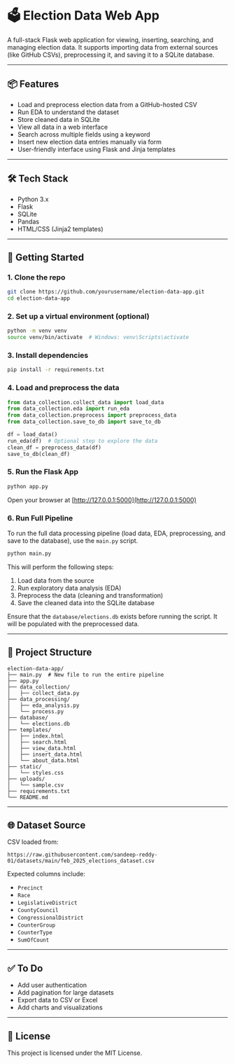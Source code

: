  
# 🗳️ Election Data Web App

A full-stack Flask web application for viewing, inserting, searching, and managing election data. It supports importing data from external sources (like GitHub CSVs), preprocessing it, and saving it to a SQLite database.

---

## 📦 Features

- Load and preprocess election data from a GitHub-hosted CSV
- Run EDA to understand the dataset
- Store cleaned data in SQLite
- View all data in a web interface
- Search across multiple fields using a keyword
- Insert new election data entries manually via form
- User-friendly interface using Flask and Jinja templates

---

## 🛠️ Tech Stack

- Python 3.x
- Flask
- SQLite
- Pandas
- HTML/CSS (Jinja2 templates)

---

## 🚀 Getting Started

### 1. Clone the repo

```bash
git clone https://github.com/yourusername/election-data-app.git
cd election-data-app
```

### 2. Set up a virtual environment (optional)

```bash
python -m venv venv
source venv/bin/activate  # Windows: venv\Scripts\activate
```

### 3. Install dependencies

```bash
pip install -r requirements.txt
```

### 4. Load and preprocess the data

```python
from data_collection.collect_data import load_data
from data_collection.eda import run_eda
from data_collection.preprocess import preprocess_data
from data_collection.save_to_db import save_to_db

df = load_data()
run_eda(df)  # Optional step to explore the data
clean_df = preprocess_data(df)
save_to_db(clean_df)
```

### 5. Run the Flask App

```bash
python app.py
```

Open your browser at [http://127.0.0.1:5000](http://127.0.0.1:5000)

### 6. Run Full Pipeline

To run the full data processing pipeline (load data, EDA, preprocessing, and save to the database), use the `main.py` script.

```python
python main.py
```

This will perform the following steps:

1. Load data from the source
2. Run exploratory data analysis (EDA)
3. Preprocess the data (cleaning and transformation)
4. Save the cleaned data into the SQLite database

Ensure that the `database/elections.db` exists before running the script. It will be populated with the preprocessed data.

---

## 📁 Project Structure

```
election-data-app/
├── main.py  # New file to run the entire pipeline
├── app.py
├── data_collection/
│   ├── collect_data.py
├── data_processing/
│   ├── eda_analysis.py
│   └── process.py
├── database/
│   └── elections.db
├── templates/
│   ├── index.html
│   ├── search.html
│   ├── view_data.html
│   ├── insert_data.html
│   └── about_data.html
├── static/
│   └── styles.css
├── uploads/
│   └── sample.csv
├── requirements.txt
└── README.md
```

---

## 🌐 Dataset Source

CSV loaded from:

```
https://raw.githubusercontent.com/sandeep-reddy-01/datasets/main/feb_2025_elections_dataset.csv
```

Expected columns include:

- `Precinct`
- `Race`
- `LegislativeDistrict`
- `CountyCouncil`
- `CongressionalDistrict`
- `CounterGroup`
- `CounterType`
- `SumOfCount`

---

## ✅ To Do

- Add user authentication
- Add pagination for large datasets
- Export data to CSV or Excel
- Add charts and visualizations

---

## 📃 License

This project is licensed under the MIT License.
